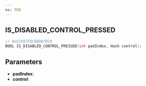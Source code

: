 ```yaml
---
ns: PAD
---
```

## IS_DISABLED_CONTROL_PRESSED

```c
// 0xE2587F8CBBD87B1D
BOOL IS_DISABLED_CONTROL_PRESSED(int padIndex, Hash control);
```

## Parameters
* **padIndex**:
* **control**:
